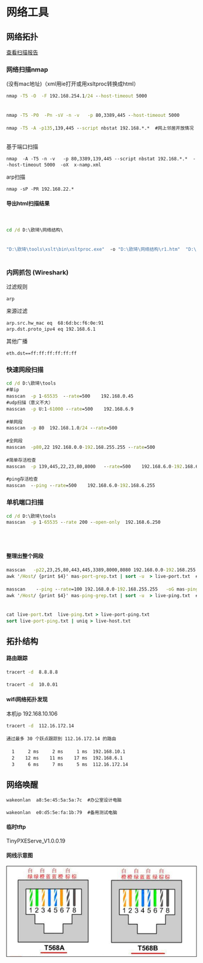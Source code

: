 # 网络工具





##  网络拓扑

[查看扫描报告](./扫描结果.htm)

### 网络扫描nmap 

(没有mac地址)（xml用ie打开或用xsltproc转换成html）





```cmd
nmap -T5 -O  -F 192.168.254.1/24 --host-timeout 5000 


nmap -T5 -P0  -Pn -sV -n -v   -p 80,3389,445 --host-timeout 5000 

nmap -T5 -A -p135,139,445 --script nbstat 192.168.*.*  #网上邻居开放情况



```

基于端口扫描

```
nmap  -A -T5 -n -v   -p 80,3389,139,445 --script nbstat 192.168.*.*  --host-timeout 5000  -oX  x-namp.xml  
```



arp扫描

```
nmap -sP -PR 192.168.22.*
```



#### 导出html扫描结果

```cmd
 

cd /d D:\欧琦\网络结构\


"D:\欧琦\tools\xslt\bin\xsltproc.exe"  -o "D:\欧琦\网络结构\r1.htm"  "D:\欧琦\tools\nmap-bootstrap.xsl" "D:\欧琦\网络结构\202302100934 Ping scan on 192.168.6.1_24.xml"
 

```

### 内网抓包 (Wireshark)

过滤规则

```
arp
```

来源过滤

```
arp.src.hw_mac eq  68:6d:bc:f6:0e:91 
arp.dst.proto_ipv4 eq 192.168.6.1
```

其他广播

```
eth.dst==ff:ff:ff:ff:ff:ff
```





### 快速网段扫描



```cmd
cd /d D:\欧琦\tools
#单ip
masscan  -p 1-65535  --rate=500    192.168.0.45
#udp扫描（意义不大）
masscan  -p U:1-61000 --rate=500    192.168.6.9 

#单网段
masscan  -p 80  192.168.1.0/24 --rate=500  

#全网段
masscan  -p80,22 192.168.0.0-192.168.255.255 --rate=500   

#简单存活检查
masscan  -p 139,445,22,23,80,8000   --rate=500    192.168.6.0-192.168.6.255

#ping存活检查
masscan  --ping --rate=500    192.168.6.0-192.168.6.255


```



### 单机端口扫描

```cmd
cd /d D:\欧琦\tools
masscan  -p 1-65535 --rate 200 --open-only  192.168.6.250





```



 #### 整理出整个网段

```cmd
masscan   -p22,23,25,80,443,445,3389,8000,8080 192.168.0.0-192.168.255.255 --rate 500  -oG mas-port-grep.txt
awk '/Host/ {print $4}' mas-port-grep.txt | sort -u  > live-port.txt  # 转换成ip列表++++

masscan    --ping --rate=100 192.168.0.0-192.168.255.255   -oG mas-ping-grep.txt
awk '/Host/ {print $4}' mas-ping-grep.txt | sort -u  > live-ping.txt  # 转换成ip列表++++


cat live-port.txt  live-ping.txt > live-port-ping.txt
sort live-port-ping.txt | uniq > live-host.txt

```











## 拓扑结构

#### 路由跟踪

```cmd
tracert -d  8.8.8.8     

tracert -d  10.0.01
```



#### wifi网络拓扑发现

本机ip  192.168.10.106

```cmd
tracert -d  112.16.172.14

通过最多 30 个跃点跟踪到 112.16.172.14 的路由

  1     2 ms     2 ms     1 ms  192.168.10.1
  2    12 ms    11 ms    17 ms  192.168.6.1
  3     6 ms     7 ms     5 ms  112.16.172.14

```

## 网络唤醒

```
wakeonlan  a8:5e:45:5a:5a:7c  #办公室设计电脑

wakeonlan  e0:d5:5e:fa:1b:79  #备用测试电脑
```



#### 临时tftp

TinyPXEServe_V1.0.0.19  

#### 网线示意图

![](./网络/imgs/R-C.jpg)